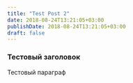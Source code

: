 ```yaml
---
title: "Test Post 2"
date: 2018-08-24T13:21:05+03:00
publishDate: 2018-08-24T13:21:05+03:00
draft: false
---
```

### Тестовый заголовок

Тестовый параграф
